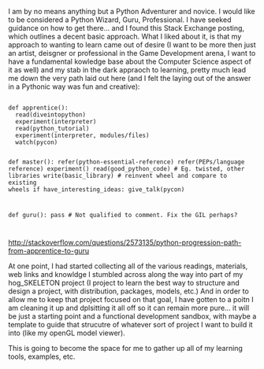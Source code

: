 I am by no means anything but a Python Adventurer and novice.  I would like to be considered a Python Wizard, Guru, Professional.  I have seeked guidance on how to get there... and I found this Stack Exchange posting, which outlines a decent basic approach.  What I liked about it, is that my approach to wanting to learn came out of desire (I want to be more then just an artist, deisgner or professional in the Game Development arena, I want to have a fundamental kowledge base about the Computer Science aspect of it as well) and my stab in the dark appraoch to learning, pretty much lead me down the very path laid out here (and I felt the laying out of the answer in a Pythonic way was fun and creative):

<CODE>
def apprentice():
  read(diveintopython)
  experiment(interpreter)
  read(python_tutorial)
  experiment(interpreter, modules/files)
  watch(pycon)

def master():
  refer(python-essential-reference)
  refer(PEPs/language reference)
  experiment()
  read(good_python_code) # Eg. twisted, other libraries
  write(basic_library)   # reinvent wheel and compare to existing wheels
  if have_interesting_ideas:
     give_talk(pycon)

def guru():
  pass # Not qualified to comment. Fix the GIL perhaps?
  
</CODE>

http://stackoverflow.com/questions/2573135/python-progression-path-from-apprentice-to-guru

At one point, I had started collecting all of the various readings, materials, web links and knowldge I stumbled across along the way into part of my hog_SKELETON project (I project to learn the best way to structure and design a project, with distribution, packages, models, etc.) And in order to allow me to keep that project focused on that goal, I have gotten to a poitn I am cleaning it up and dplsitting it all off so it can remain more pure... it will be just a starting point and a functional development sandbox, with maybe a template to guide that strucutre of whatever sort of project I want to build it into (like my openGL model viewer).  

This is going to become the space for me to gather up all of my learning tools, examples, etc.

